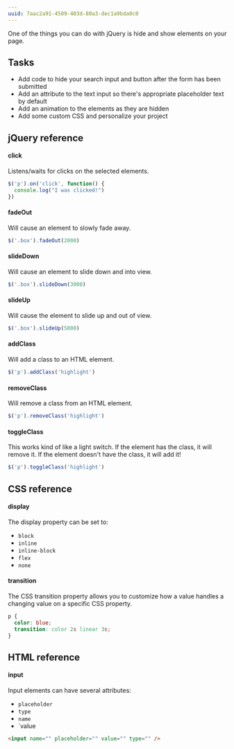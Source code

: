 ```yaml
---
uuid: 7aac2a91-4509-403d-80a3-dec1a9bda0c0
---
```



One of the things you can do with jQuery is hide and show elements on your page.

## Tasks
- Add code to hide your search input and button after the form has been submitted
- Add an attribute to the text input so there's appropriate placeholder text by default
- Add an animation to the elements as they are hidden
- Add some custom CSS and personalize your project

## jQuery reference

#### click

Listens/waits for clicks on the selected elements.

```javascript
$('p').on('click', function() {
  console.log("I was clicked!")
})
```

#### fadeOut

Will cause an element to slowly fade away.
```javascript
$('.box').fadeOut(2000)
```

#### slideDown

Will cause an element to slide down and into view.

```javascript
$('.box').slideDown(3000)
```

#### slideUp

Will cause the element to slide up and out of view.

```javascript
$('.box').slideUp(5000)
```

#### addClass

Will add a class to an HTML element.

```javascript
$('p').addClass('highlight')
```

#### removeClass

Will remove a class from an HTML element.

```javascript
$('p').removeClass('highlight')
```

#### toggleClass

This works kind of like a light switch. If the element has the class, it will remove it. If the element doesn't have the class, it will add it!

```javascript
$('p').toggleClass('highlight')
```

## CSS reference

#### display

The display property can be set to:

- `block`
- `inline`
- `inline-block`
- `flex`
- `none`

#### transition

The CSS transition property allows you to customize how a value handles a changing value on a specific CSS property.

```css
p {
  color: blue;
  transition: color 2s linear 3s;
}
```

## HTML reference

#### input

Input elements can have several attributes:

- `placeholder`
- `type`
- `name`
- `value

```html
<input name="" placeholder="" value="" type="" />
```
